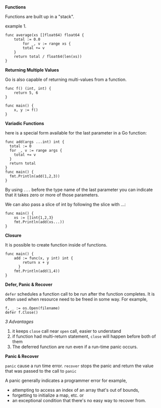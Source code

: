 **Functions**

Functions are built up in a "stack".

example 1.
```
func average(xs []float64) float64 {
    total := 0.0
        for _, v := range xs {
        total += v
    }
    return total / float64(len(xs))
}
```
**Returning Multiple Values**

Go is also capable of returning multi-values from a function.

```
func f() (int, int) {
    return 5, 6
}

func main() {
    x, y := f()
}
```

**Variadic Functions**

here is a special form available for the last parameter in a Go function:
```
func add(args ...int) int {
  total := 0
  for _, v := range args {
    total += v
  }
  return total
}
func main() {
  fmt.Println(add(1,2,3))
}

```
By using `...` before the type name of the last parameter 
you can indicate that it takes zero or more of those parameters.

We can also pass a slice of int by following the slice with ...:

```
func main() {
    xs := []int{1,2,3}
    fmt.Println(add(xs...))
}
```

**Closure**

It is possible to create function inside of functions.

```
func main() {
    add := func(x, y int) int {
        return x + y
      }
    fmt.Println(add(1,4))
}
```

**Defer, Panic & Recover**

`defer` schedules a function call to be run after the function completes.
It is often used when resource need to be freed in some way.
For example,
```
f, _ := os.Open(filename)
defer f.Close()
```
_3 Advantages_
1. it keeps `close` call near `open` call, easier to understand
2. if function had multi-return statement, `close` will happen before both of them
3. The deferred function are run even if a run-time panic occurs.

**Panic & Recover**

`panic` cause a run time error.
`recover` stops the panic and return the value that was passed to the call to `panic`

A panic generally indicates a programmer error 
for example,
- attempting to access an index of an array that's out of bounds, 
- forgetting to initialize a map, etc. or
- an exceptional condition that there's no easy way to recover from. 

